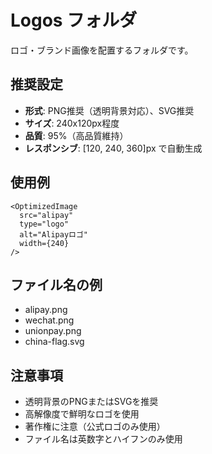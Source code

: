 # Logos フォルダ

ロゴ・ブランド画像を配置するフォルダです。

## 推奨設定
- **形式**: PNG推奨（透明背景対応）、SVG推奨
- **サイズ**: 240x120px程度
- **品質**: 95%（高品質維持）
- **レスポンシブ**: [120, 240, 360]px で自動生成

## 使用例
```astro
<OptimizedImage 
  src="alipay" 
  type="logo" 
  alt="Alipayロゴ"
  width={240}
/>
```

## ファイル名の例
- alipay.png
- wechat.png
- unionpay.png
- china-flag.svg

## 注意事項
- 透明背景のPNGまたはSVGを推奨
- 高解像度で鮮明なロゴを使用
- 著作権に注意（公式ロゴのみ使用）
- ファイル名は英数字とハイフンのみ使用